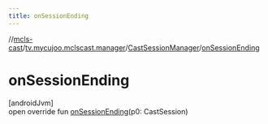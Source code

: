 ```yaml
---
title: onSessionEnding
---
```

//[mcls-cast](../../../index.html)/[tv.mycujoo.mclscast.manager](../index.html)/[CastSessionManager](index.html)/[onSessionEnding](on-session-ending.html)



# onSessionEnding



[androidJvm]\
open override fun [onSessionEnding](on-session-ending.html)(p0: CastSession)




